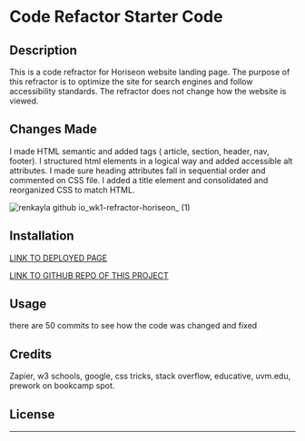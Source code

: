 # Code Refactor Starter Code

## Description

This is a code refractor for Horiseon website landing page. The purpose of this refractor is to optimize the site for search engines and follow accessibility standards. The refractor does not change how the website is viewed.

## Changes Made 

I made HTML semantic and added tags ( article, section, header, nav, footer).
I structured html elements in a logical way and added accessible alt attributes.
I made sure heading attributes fall in sequential order and commented on CSS file.
I added a title element and consolidated and reorganized CSS to match HTML.


![renkayla github io_wk1-refractor-horiseon_ (1)](https://user-images.githubusercontent.com/116777951/221396081-f211cd6e-c506-4b30-9ef3-c335cd3f0ae8.png)




## Installation

[LINK TO DEPLOYED PAGE](https://renkayla.github.io/wk1-refractor-horiseon/)

[LINK TO GITHUB REPO OF THIS PROJECT](https://github.com/renkayla/wk1-refractor-horiseon)

## Usage

there are 50 commits to see how the code was changed and fixed

## Credits

Zapier, w3 schools, google, css tricks, stack overflow, educative, uvm.edu, prework on bookcamp spot.


## License



---
